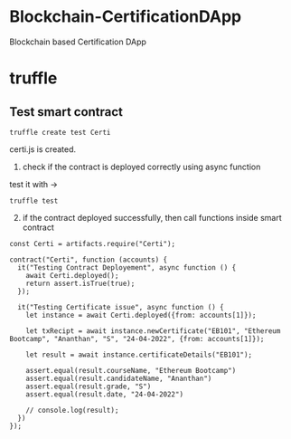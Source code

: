 # Blockchain-CertificationDApp
Blockchain based Certification DApp

# truffle


## Test smart contract

````
truffle create test Certi

````

certi.js is created.

1. check if the contract is deployed correctly using async function

test it with ->
````
truffle test
````
2. if the contract deployed successfully, then call functions inside smart contract

````
const Certi = artifacts.require("Certi");

contract("Certi", function (accounts) {
  it("Testing Contract Deployement", async function () {
    await Certi.deployed();
    return assert.isTrue(true);
  });

  it("Testing Certificate issue", async function () {
    let instance = await Certi.deployed({from: accounts[1]});

    let txRecipt = await instance.newCertificate("EB101", "Ethereum Bootcamp", "Ananthan", "S", "24-04-2022", {from: accounts[1]});

    let result = await instance.certificateDetails("EB101");

    assert.equal(result.courseName, "Ethereum Bootcamp")
    assert.equal(result.candidateName, "Ananthan")
    assert.equal(result.grade, "S")
    assert.equal(result.date, "24-04-2022")

    // console.log(result);
  })
});

````

